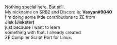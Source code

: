 Nothing special here. But still.\
My nickname on SRB2 and Discord is: **Vasyan#9040**\
I'm doing some little contributions to ZE from\
**Jisk (Jiskster)** \
just because i want to learn\
something with that. I already created\
ZE Compiler Script Port for Linux.
